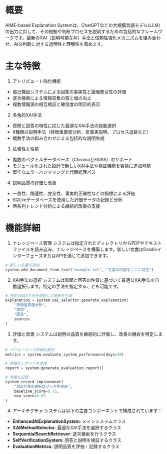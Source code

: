 # 概要
AIME-based Explanation Systemは、ChatGPTなどの大規模言語モデル(LLM)の出力に対して、その根拠や判断プロセスを説明するための包括的なフレームワークです。最新のXAI（説明可能なAI）手法と信頼性強化メカニズムを組み合わせ、AIの判断に対する透明性と理解性を高めます。


# 主な特徴

1. アトリビュート強化機能
- 自己検証システムによる回答の事実性と論理整合性の評価
- 逐次検索による情報収集の質と幅の向上
- 複数情報源の相互検証と確信度の明示的表示


2. 多角的XAI手法
- 質問と回答の特性に応じた最適なXAI手法の自動選択
- 8種類の説明手法（特徴重要度分析、反事実説明、プロセス追跡など）
- 複数手法の組み合わせによる包括的な説明生成


3. 拡張性と性能
- 複数のベクトルデータベース（ChromaとFAISS）のサポート
- モジュール化された設計で新しいXAI手法や検証機能を容易に追加可能
- 堅牢なエラーハンドリングと代替処理パス


4. 説明品質の評価と改善
- 一貫性、関連性、完全性、事実的正確性などの指標による評価
- SQLiteデータベースを使用した評価データの記録と分析
- 時系列トレンド分析による継続的改善の支援

# 機能詳細
1. ナレッジベース管理
システムは指定されたディレクトリからPDFやテキストファイルを読み込み、ナレッジベースを構築します。新しい文書はGradioインターフェースまたはAPIを通じて追加できます。

```python
# 新しい文書を追加
system.add_document_from_text("example.txt", "文書の内容をここに記述")
```

2. XAI手法の選択
システムは質問と回答の性質に基づいて最適なXAI手法を自動選択します。特定の手法を指定することも可能です。

```python
# 特定のXAI手法を使用して説明を生成
explanation = system.xai_selector.generate_explanation(
    "特徴重要度分析", 
    "質問", 
    "回答", 
    sources
)
```

3. 評価と改善
システムは説明の品質を継続的に評価し、改善の機会を特定します。

```python
# パフォーマンス評価を実行
metrics = system.evaluate_system_performance(days=30)

# 詳細なレポートを生成
report = system.generate_evaluation_report()

# 改善を記録
system.record_improvement(
    "XAI手法の選択ロジックを改善",
    baseline_score=0.75,
    new_score=0.85
)
```

4. アーキテクチャ
システムは以下の主要コンポーネントで構成されています：

- **EnhancedAIExplanationSystem**: メインシステムクラス
- **XAIMethodSelector**: 最適なXAI手法を選択するクラス
- **SequentialSearchRetriever**: 逐次検索を行うクラス
- **SelfVerificationSystem**: 回答と説明を検証するクラス
- **EvaluationMetrics**: 説明品質を評価・記録するクラス





